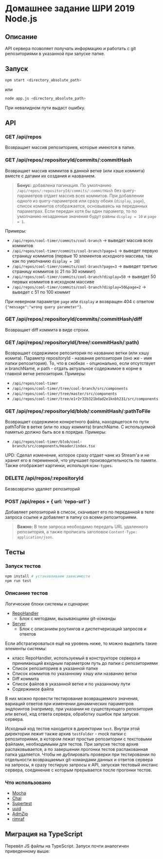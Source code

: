 # Домашнее задание ШРИ 2019 Node.js

## Описание

API сервера позволяет получать информацию и работать с git репозиториями в указанной при запуске папке.

## Запуск

```bash
npm start <directory_absolute_path>
```

или

```bash
node app.js <directory_absolute_path>
```

При невалидном пути выдаст ошибку.

## API

### GET /api/repos

Возвращает массив репозиториев, которые имеются в папке.

### GET /api/repos/:repositoryId/commits/:commitHash

Возвращает массив коммитов в данной ветке (или хэше коммита) вместе с датами их создания и названием.

> **Бонус:** добавлена пагинация. По умолчанию `/api/repos/:repositoryId/commits/:commitHash` без query-параметров отдает массив всех коммитов. При добавлении одного из query-параметров или сразу обоих (`display`, `page`), список коммитов отображается, основываясь на переданных параметрах. Если передан хотя бы один параметр, то по умолчанию незаданные значения будут равны `display = 10` и `page = 1`.

Примеры:

- `/api/repos/cool-timer/commits/cool-branch` -> выведет массив всех коммитов
- `/api/repos/cool-timer/commits/cool-branch?page=1` -> выведет первую страницу коммитов (первые 10 элементов исходного массива, так как по умолчанию `display = 10`)
- `/api/repos/cool-timer/commits/cool-branch?page=3` -> выведет третью страницу коммитов (с 21 по 30 коммит)
- `/api/repos/cool-timer/commits/cool-branch?display=50` -> выведет 50 первых коммитов в исходном массиве
- `/api/repos/cool-timer/commits/cool-branch?display=50&page=2` -> выведет с 51 по 100 коммит

При неверном параметре `page` или `display` и возвращен 404 с ответом `{"message":"wrong query parameter"}`.

### GET /api/repos/:repositoryId/commits/:commitHash/diff

Возвращает diff коммита в виде строки.

### GET /api/repos/:repositoryId(/tree/:commitHash/:path)

Возвращает содержимое репозитория по названию ветки (или хэшу комита). Параметр repositoryId - название репозитория (оно же - имя папки репозитория). То, что в скобках - опционально, если отсутствует и branchName, и path - отдать актуальное содержимое в корне в главной ветке репозитория.
Примеры:

- `/api/repos/cool-timer`
- `/api/repos/cool-timer/tree/cool-branch/src/components`
- `/api/repos/cool-timer/tree/master/src/components`
- `/api/repos/cool-timer/tree/e1r2r32b321bdad2e1knbh231/src/components`

### GET /api/repos/:repositoryId/blob/:commitHash/:pathToFile

Возвращает содержимое конкретного файла, находящегося по пути pathToFile в ветке (или по хэшу коммита) branchName. С используемой памятью должно быть все в порядке.
Примеры:

- `/api/repos/cool-timer/blob/cool-branch/src/components/Header/index.tsx`

UPD: Сделал изменение, которое сразу отдает чанк из Stream'а и не хранит его в переменной, что улучшает производительность по памяти. Также отображает картинки, используя `mime-types`.

### DELETE /api/repos/:repositoryId

Безвозвратно удаляет репозиторий

### POST /api/repos + { url: ‘repo-url’ }

Добавляет репозиторий в список, скачивает его по переданной в теле запроса ссылке и добавляет в папку со всеми репозиториями.

> **Важно:** В теле запроса необходимо передать URL удаленного репозитория, а также прописать заголовок `Content-Type: application/json`.

## Тесты

### Запуск тестов

```bash
npm install # устанавливаем зависимости
npm run test
```

### Описание тестов

Логические блоки системы и сценарии:

- [RepoHandler](https://github.com/VladislavYeremeyev/yndx-shri2019-nodejs-hw/blob/master/src/RepoHandler/RepoHandler.js)
  - Блок с методами, вызывающими git-команды
- [Server](https://github.com/VladislavYeremeyev/yndx-shri2019-nodejs-hw/blob/master/src/Server/Server.js)
  - Блок с описанием роутингов и диспетчеризаций запросов и ответов

Если абстрагироваться ещё на уровень ниже, то можно выделить такие элементы системы:

- класс RepoHandler, используемый в конструкторе сервера и принимающий входным параметром путь до папки с репозиториями
- Список репозиториев в указанной папке
- Список коммитов по указанному хэшу или названию ветки
- Diff коммита
- Список файлов в указанной ветке и по указанному пути
- Содержимое файла

В них можно провести тестирование возвращаемого значения, вариаций ответов при изменении динамических параметров эндпоинтов (например, при указании не существующего репозитория или ветки), код ответа сервера, обработку ошибок при запуске сервера.

Исходный код тестов находится в директории `test`. Внутри этой директории лежит также архив `testFolder` - mock папки с репозиториями, в котором лежат простые репозитории с текстовыми файлами, необходимыми для тестов. При запуске тестов архив распаковывается, а по завершении прогонки тестов распакованная папка удаляется. Чтобы не дублировать проверки при тестировании по отдельности возвращаемых git-командами данных и ответов сервера на запросы, я сразу тестирую запросы к API, запуская тестовый инстанс сервера, соединение с которым прерывается после прогонки тестов.

### Что использовано

- [Mocha](https://github.com/mochajs/mocha)
- [Chai](https://github.com/chaijs/chai)
- [Supertest](https://github.com/visionmedia/supertest#readme)
- [uuid](https://github.com/kelektiv/node-uuid)
- [AdmZip](https://github.com/cthackers/adm-zip)
- [rimraf](https://github.com/isaacs/rimraf)

## Миграция на TypeScript

Перевёл JS файлы на TypeScript.
Запуск почти аналогичен приведенному выше:
